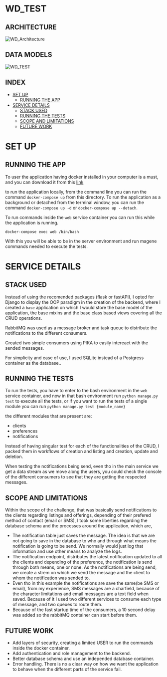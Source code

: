 # WD_TEST

## ARCHITECTURE

![WD_Architecture](https://github.com/jacobitosuperstar/WD_TEST/assets/31142688/5784f395-918f-4fc2-90ed-5427a2307626)

## DATA MODELS

![WD_TEST](https://github.com/jacobitosuperstar/WD_TEST/assets/31142688/105c821f-aa5a-4901-b486-27627cf9ca62)

## INDEX

- [SET UP](#set-up)
  - [RUNNING THE APP](#running-the-app)
- [SERVICE DETAILS](#service-details)
  - [STACK USED](#stack-used)
  - [RUNNING THE TESTS](#running-the-tests)
  - [SCOPE AND LIMITATIONS](#scope-and-limitations)
  - [FUTURE WORK](#future-work)

# SET UP

## RUNNING THE APP

To user the application having docker installed in your computer is a must, and
you can download it from this [link][1]

to run the application locally, from the command line you can run the command
`docker-compose up` from this directory. To run the application as a background
or detached from the terminal window, you can run the command
`docker-compose up -d` or `docker-compose up --detach`.

To run commands inside the `web` service container you can run this while the
application is running.

`docker-compose exec web /bin/bash`

With this you will be able to be in the server environment and run magene
commands needed to execute the tests.

# SERVICE DETAILS

## STACK USED

Instead of using the recomended packages (flask or fastAPI), I opted for Django
to display the OOP paradigm in the creation of the backend, where I created a
`base` application on which I would store the base model of the application,
the base mixins and the base class based views covering all the CRUD
operations.

RabbitMQ was used as a message broker and task queue to distribute the
notifications to the different consumers.

Created two simple consumers using PIKA to easily intereact with the sended
messages.

For simplicity and ease of use, I used SQLite instead of a Postgress container
as the database..

## RUNNING THE TESTS

To run the tests, you have to enter to the bash environment in the `web`
service container, and now in that bash environment run `python manage.py test`
to execute all the tests, or if you want to run the tests of a single module
you can run `python manage.py test {module_name}`

the different modules that are present are:

- clients
- preferences
- notifications

Instead of having singular test for each of the functionalities of the CRUD, I
packed them in workflows of creation and listing and creation, update and
deletion.

When testing the notifications being send, even tho in the main service we get
a data stream as we move along the users, you could check the console of the
different consumers to see that they are getting the respected messages.

## SCOPE AND LIMITATIONS

Within the scope of the challenge, that was basically send notifications to the
clients regarding listings and offerings, depending of their prefered method of
contact (email or SMS), I took some liberties regarding the database schema and
the processes around the application, which are,

- The notification table just saves the message. The idea is that we are not
  going to save in the database to who and through what means the notification
  is going to be send. We normally would just log that information and use
  other means to analyze the logs.
- The notification endpoint, distributes the latest notification updated to all
  the clients and depending of the preference, the notification is send through
  both means, one or none. As the notifications are being send, we create a
  strem on which we send the message and the client to whom the notification
  was sended to.
- Even tho in this example the notifications are save the same(be SMS or
  email), from my experience, SMS messages are a charfield, because of the
  character limitations and email messages are a text field when saved. Because
  of it I used two different services to consume each type of message, and two
  queues to route them.
- Because of the fast startup time of the consumers, a 10 second delay was
  added so the rabbitMQ container can start before them.

## FUTURE WORK

- Add layers of security, creating a limited USER to run the commands inside
  the docker container.
- Add authentication and role management to the backend.
- Better database schema and use an independed database container.
- Error handling. There is no a clear way on how we want the application to
  behave when the different parts of the service fail.

[1]: https://www.docker.com
